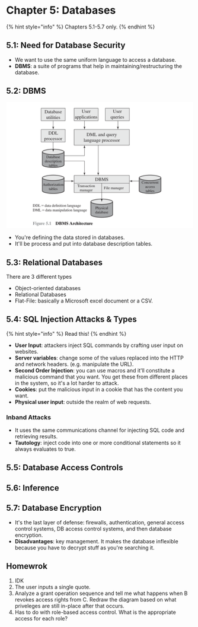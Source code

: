 # Chapter 5: Databases

{% hint style="info" %}
Chapters 5.1-5.7 only.
{% endhint %}

## 5.1: Need for Database Security

* We want to use the same uniform language to access a database.
* **DBMS**: a suite of programs that help in maintaining/restructuring the database.

## 5.2: DBMS

![](<../../.gitbook/assets/image (641).png>)

* You're defining the data stored in databases.
* It'll be process and put into database description tables.

## 5.3: Relational Databases

There are 3 different types

* Object-oriented databases
* Relational Databases
* Flat-File: basically a Microsoft excel document or a CSV.

## 5.4: SQL Injection Attacks & Types

{% hint style="info" %}
Read this!
{% endhint %}

* **User Input**: attackers inject SQL commands by crafting user input on websites.
* **Server variables**: change some of the values replaced into the HTTP and network headers. (e.g. manipulate the URL).
* **Second Order Injection**: you can use macros and it'll constitute a malicious command that you want. You get these from different places in the system, so it's a lot harder to attack.
* **Cookies**: put the malicious input in a cookie that has the content you want.
* **Physical user input**: outside the realm of web requests.

### Inband Attacks

* It uses the same communications channel for injecting SQL code and retrieving results.
* **Tautology**: inject code into one or more conditional statements so it always evaluates to true.

## 5.5: Database Access Controls

## 5.6: Inference

## 5.7: Database Encryption

* It's the last layer of defense: firewalls, authentication, general access control systems, DB access control systems, and then database encryption.
* **Disadvantages**: key management. It makes the database inflexible because you have to decrypt stuff as you're searching it.

## Homewrok

1. IDK
2. The user inputs a single quote.&#x20;
3. Analyze a grant operation sequence and tell me what happens when B revokes access rights from C. Redraw the diagram based on what priveleges are still in-place after that occurs.
4. Has to do with role-based access control. What is the appropriate access for each role?
